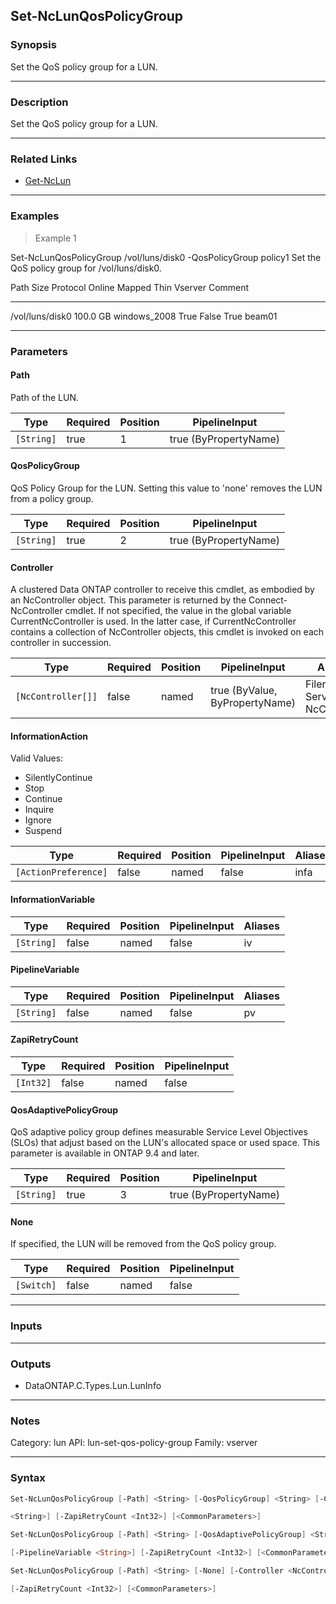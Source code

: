 Set-NcLunQosPolicyGroup
-----------------------

### Synopsis
Set the QoS policy group for a LUN.

---

### Description

Set the QoS policy group for a LUN.

---

### Related Links
* [Get-NcLun](Get-NcLun)

---

### Examples
> Example 1

Set-NcLunQosPolicyGroup /vol/luns/disk0 -QosPolicyGroup policy1
Set the QoS policy group for /vol/luns/disk0.

Path                                           Size Protocol     Online Mapped  Thin  Vserver              Comment
----                                           ---- --------     ------ ------  ----  -------              -------
/vol/luns/disk0                            100.0 GB windows_2008  True  False   True  beam01

---

### Parameters
#### **Path**
Path of the LUN.

|Type      |Required|Position|PipelineInput        |
|----------|--------|--------|---------------------|
|`[String]`|true    |1       |true (ByPropertyName)|

#### **QosPolicyGroup**
QoS Policy Group for the LUN. Setting this value to 'none' removes the LUN from a policy group.

|Type      |Required|Position|PipelineInput        |
|----------|--------|--------|---------------------|
|`[String]`|true    |2       |true (ByPropertyName)|

#### **Controller**
A clustered Data ONTAP controller to receive this cmdlet, as embodied by an NcController object.  This parameter is returned by the Connect-NcController cmdlet.  If not specified, the value in the global variable CurrentNcController is used.  In the latter case, if CurrentNcController contains a collection of NcController objects, this cmdlet is invoked on each controller in succession.

|Type              |Required|Position|PipelineInput                 |Aliases                          |
|------------------|--------|--------|------------------------------|---------------------------------|
|`[NcController[]]`|false   |named   |true (ByValue, ByPropertyName)|Filer<br/>Server<br/>NcController|

#### **InformationAction**

Valid Values:

* SilentlyContinue
* Stop
* Continue
* Inquire
* Ignore
* Suspend

|Type                |Required|Position|PipelineInput|Aliases|
|--------------------|--------|--------|-------------|-------|
|`[ActionPreference]`|false   |named   |false        |infa   |

#### **InformationVariable**

|Type      |Required|Position|PipelineInput|Aliases|
|----------|--------|--------|-------------|-------|
|`[String]`|false   |named   |false        |iv     |

#### **PipelineVariable**

|Type      |Required|Position|PipelineInput|Aliases|
|----------|--------|--------|-------------|-------|
|`[String]`|false   |named   |false        |pv     |

#### **ZapiRetryCount**

|Type     |Required|Position|PipelineInput|
|---------|--------|--------|-------------|
|`[Int32]`|false   |named   |false        |

#### **QosAdaptivePolicyGroup**
QoS adaptive policy group defines measurable Service Level Objectives (SLOs) that adjust based on the LUN's allocated space or used space.
This parameter is available in ONTAP 9.4 and later.

|Type      |Required|Position|PipelineInput        |
|----------|--------|--------|---------------------|
|`[String]`|true    |3       |true (ByPropertyName)|

#### **None**
If specified, the LUN will be removed from the QoS policy group.

|Type      |Required|Position|PipelineInput|
|----------|--------|--------|-------------|
|`[Switch]`|false   |named   |false        |

---

### Inputs

---

### Outputs
* DataONTAP.C.Types.Lun.LunInfo

---

### Notes
Category: lun
API: lun-set-qos-policy-group
Family: vserver

---

### Syntax
```PowerShell
Set-NcLunQosPolicyGroup [-Path] <String> [-QosPolicyGroup] <String> [-Controller <NcController[]>] [-InformationAction <ActionPreference>] [-InformationVariable <String>] [-PipelineVariable 
```
```PowerShell
<String>] [-ZapiRetryCount <Int32>] [<CommonParameters>]
```
```PowerShell
Set-NcLunQosPolicyGroup [-Path] <String> [-QosAdaptivePolicyGroup] <String> [-Controller <NcController[]>] [-InformationAction <ActionPreference>] [-InformationVariable <String>] 
```
```PowerShell
[-PipelineVariable <String>] [-ZapiRetryCount <Int32>] [<CommonParameters>]
```
```PowerShell
Set-NcLunQosPolicyGroup [-Path] <String> [-None] [-Controller <NcController[]>] [-InformationAction <ActionPreference>] [-InformationVariable <String>] [-PipelineVariable <String>] 
```
```PowerShell
[-ZapiRetryCount <Int32>] [<CommonParameters>]
```

